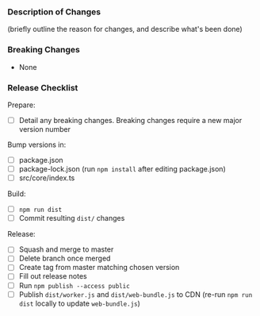 ### Description of Changes

(briefly outline the reason for changes, and describe what's been done)

### Breaking Changes

-   None

### Release Checklist

Prepare:

-   [ ] Detail any breaking changes. Breaking changes require a new major version number

Bump versions in:

-   [ ] package.json
-   [ ] package-lock.json (run `npm install` after editing package.json)
-   [ ] src/core/index.ts

Build:

-   [ ] `npm run dist`
-   [ ] Commit resulting `dist/` changes

Release:

-   [ ] Squash and merge to master
-   [ ] Delete branch once merged
-   [ ] Create tag from master matching chosen version
-   [ ] Fill out release notes
-   [ ] Run `npm publish --access public`
-   [ ] Publish `dist/worker.js` and `dist/web-bundle.js` to CDN (re-run `npm run dist` locally to update `web-bundle.js`)
